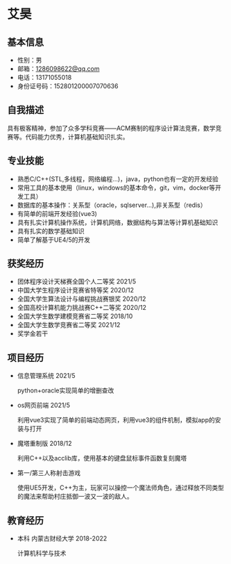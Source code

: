 # 艾昊

## 基本信息

- 性别：男
- 邮箱：1286098622@qq.com
- 电话：13171055018
- 身份证号码：152801200007070636

## 自我描述

具有极客精神，参加了众多学科竞赛——ACM赛制的程序设计算法竞赛，数学竞赛等。代码能力优秀，计算机基础知识扎实。

## 专业技能

- 熟悉C/C++(STL,多线程，网络编程...)，java，python也有一定的开发经验
- 常用工具的基本使用（linux，windows的基本命令，git，vim，docker等开发工具）
- 数据库的基本操作：关系型（oracle，sqlserver...),非关系型（redis）
- 有简单的前端开发经验(vue3)
- 具有扎实计算机操作系统，计算机网络，数据结构与算法等计算机基础知识
- 具有扎实的数学基础知识
- 简单了解基于UE4/5的开发

## 获奖经历

- 团体程序设计天梯赛全国个人二等奖 2021/5
- 中国大学生程序设计竞赛省特等奖 2020/12
- 全国大学生算法设计与编程挑战赛银奖 2020/12
- 全国高校计算机能力挑战赛C++二等奖 2020/12
- 全国大学生数学建模竞赛省二等奖 2018/10
- 全国大学生数学竞赛省二等奖 2021/12
- 奖学金若干

## 项目经历

- 信息管理系统 2021/5

  python+oracle实现简单的增删查改
  
- os网页前端 2021/5

  利用vue3实现了简单的前端动态网页，利用vue3的组件机制，模拟app的安装与打开
  
- 魔塔重制版 2018/12

  利用C++以及acclib库，使用基本的键盘鼠标事件函数复刻魔塔
  
- 第一/第三人称射击游戏

  使用UE5开发，C++为主，玩家可以操控一个魔法师角色，通过释放不同类型的魔法来帮助村庄抵御一波又一波的敌人。

## 教育经历

- 本科 内蒙古财经大学  2018-2022

  计算机科学与技术


